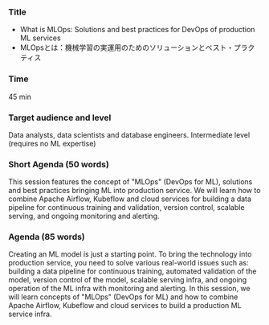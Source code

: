### Title

- What is MLOps: Solutions and best practices for DevOps of production ML services 
- MLOpsとは：機械学習の実運用のためのソリューションとベスト・プラクティス

### Time

45 min

### Target audience and level

Data analysts, data scientists and database engineers. Intermediate level (requires no ML expertise)

### Short Agenda (50 words)
This session features the concept of "MLOps" (DevOps for ML), solutions and best practices bringing ML into production service. We will learn how to combine Apache Airflow, Kubeflow and cloud services for building a data pipeline for continuous training and validation, version control, scalable serving, and ongoing monitoring and alerting.

### Agenda (85 words)

Creating an ML model is just a starting point. To bring the technology into production service, you need to solve various real-world issues such as: building a data pipeline for continuous training, automated validation of the model, version control of the model, scalable serving infra, and ongoing operation of the ML infra with monitoring and alerting. In this session, we will learn concepts of "MLOps" (DevOps for ML) and how to combine Apache Airflow, Kubeflow and cloud services to build a production ML service infra.


